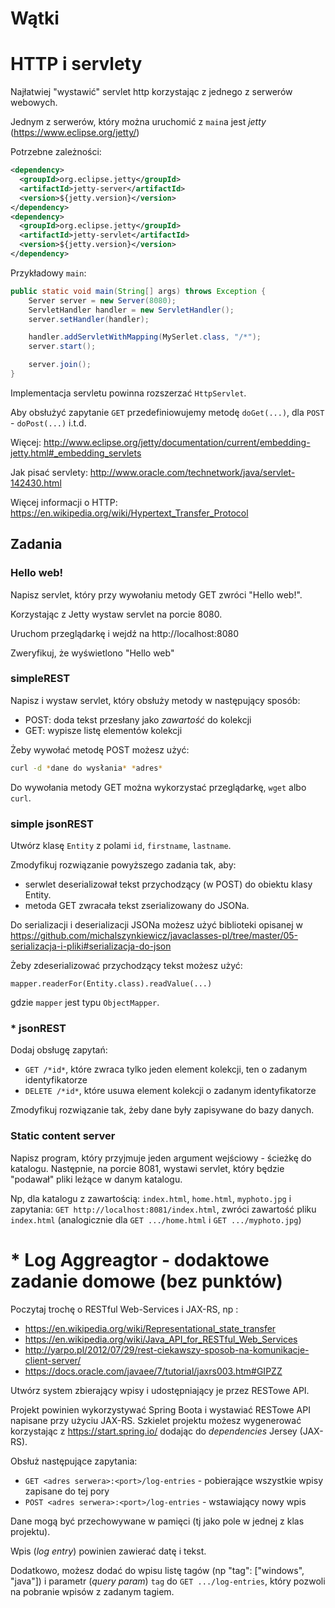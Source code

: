 # Wątki

# HTTP i servlety

Najłatwiej "wystawić" servlet http korzystając z jednego z serwerów webowych.

Jednym z serwerów, który można uruchomić z `main`a jest *jetty* (https://www.eclipse.org/jetty/)

Potrzebne zależności:
```xml
<dependency>
  <groupId>org.eclipse.jetty</groupId>
  <artifactId>jetty-server</artifactId>
  <version>${jetty.version}</version>
</dependency>
<dependency>
  <groupId>org.eclipse.jetty</groupId>
  <artifactId>jetty-servlet</artifactId>
  <version>${jetty.version}</version>
</dependency>
```

Przykładowy `main`:
```java
public static void main(String[] args) throws Exception {
    Server server = new Server(8080);
    ServletHandler handler = new ServletHandler();
    server.setHandler(handler);

    handler.addServletWithMapping(MySerlet.class, "/*");
    server.start();

    server.join();
}
```

Implementacja servletu powinna rozszerzać `HttpServlet`.

Aby obsłużyć zapytanie `GET` przedefiniowujemy metodę `doGet(...)`, dla `POST` - `doPost(...)` i.t.d.


Więcej:
http://www.eclipse.org/jetty/documentation/current/embedding-jetty.html#_embedding_servlets

Jak pisać servlety: http://www.oracle.com/technetwork/java/servlet-142430.html

Więcej informacji o HTTP: https://en.wikipedia.org/wiki/Hypertext_Transfer_Protocol

## Zadania

### Hello web!
Napisz servlet, który przy wywołaniu metody GET zwróci "Hello web!".

Korzystając z Jetty wystaw servlet na porcie 8080.

Uruchom przeglądarkę i wejdź na http://localhost:8080

Zweryfikuj, że wyświetlono "Hello web"

### simpleREST
Napisz i wystaw servlet, który obsłuży metody w następujący sposób:

- POST: doda tekst przesłany jako *zawartość* do kolekcji
- GET: wypisze listę elementów kolekcji

Żeby wywołać metodę POST możesz użyć:
```bash
curl -d *dane do wysłania* *adres*
```

Do wywołania metody GET można wykorzystać przeglądarkę, `wget` albo `curl`.

### simple jsonREST

Utwórz klasę `Entity` z polami `id`, `firstname`, `lastname`.

Zmodyfikuj rozwiązanie powyższego zadania tak, aby:
- serwlet deserializował tekst przychodzący (w POST) do obiektu klasy Entity.
- metoda GET zwracała tekst zserializowany do JSONa.

Do serializacji i deserializacji JSONa możesz użyć biblioteki opisanej w https://github.com/michalszynkiewicz/javaclasses-pl/tree/master/05-serializacja-i-pliki#serializacja-do-json

Żeby zdeserializować przychodzący tekst możesz użyć:
```
mapper.readerFor(Entity.class).readValue(...)
```
gdzie `mapper` jest typu `ObjectMapper`.

### * jsonREST
Dodaj obsługę zapytań:
- `GET /*id*`, które zwraca tylko jeden element kolekcji, ten o zadanym identyfikatorze
- `DELETE /*id*`, które usuwa element kolekcji o zadanym identyfikatorze

Zmodyfikuj rozwiązanie tak, żeby dane były zapisywane do bazy danych.

### Static content server
Napisz program, który przyjmuje jeden argument wejściowy - ścieżkę do katalogu.
Następnie, na porcie 8081, wystawi servlet, który będzie "podawał" pliki leżące w danym katalogu.

Np, dla katalogu z zawartością: `index.html`, `home.html`, `myphoto.jpg` i zapytania:
`GET http://localhost:8081/index.html`, zwróci zawartość pliku `index.html` (analogicznie dla `GET .../home.html` i `GET .../myphoto.jpg`)

# * Log Aggreagtor - dodaktowe zadanie domowe (bez punktów)
Poczytaj trochę o RESTful Web-Services i JAX-RS, np :
- https://en.wikipedia.org/wiki/Representational_state_transfer
- https://en.wikipedia.org/wiki/Java_API_for_RESTful_Web_Services
- http://yarpo.pl/2012/07/29/rest-ciekawszy-sposob-na-komunikacje-client-server/
- https://docs.oracle.com/javaee/7/tutorial/jaxrs003.htm#GIPZZ

Utwórz system zbierający wpisy i udostępniający je przez RESTowe API.

Projekt powinien wykorzystywać Spring Boota i wystawiać RESTowe API napisane przy użyciu JAX-RS.
Szkielet projektu możesz wygenerować korzystając z https://start.spring.io/ dodając do *dependencies* Jersey (JAX-RS).

Obsłuż następujące zapytania:
- `GET <adres serwera>:<port>/log-entries` - pobierające wszystkie wpisy zapisane do tej pory
- `POST <adres serwera>:<port>/log-entries` - wstawiający nowy wpis

Dane mogą być przechowywane w pamięci (tj jako pole w jednej z klas projektu).

Wpis (*log entry*) powinien zawierać datę i tekst.

Dodatkowo, możesz dodać do wpisu listę tagów (np "tag": ["windows", "java"]) i parametr (*query param*) `tag` do `GET .../log-entries`, który pozwoli na pobranie wpisów z zadanym tagiem.
